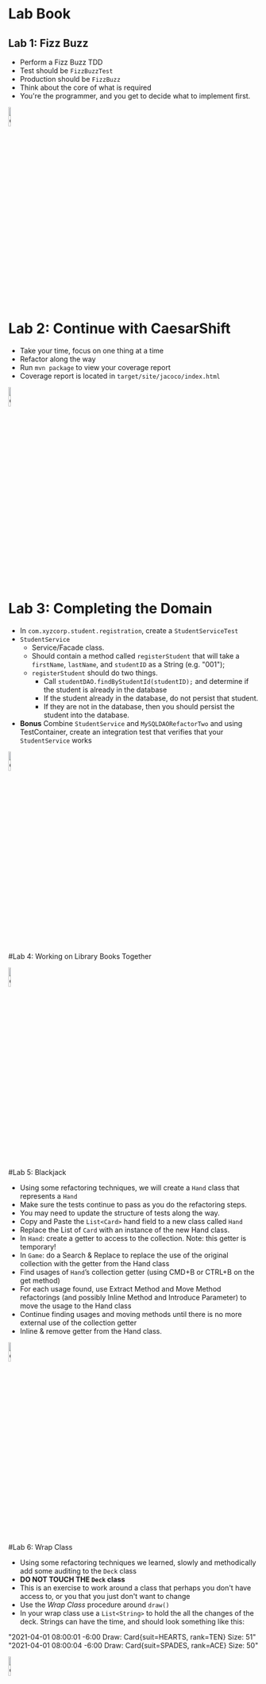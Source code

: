 # Lab Book

## Lab 1: Fizz Buzz

* Perform a Fizz Buzz TDD
* Test should be `FizzBuzzTest`
* Production should be `FizzBuzz`
* Think about the core of what is required
* You're the programmer, and you get to decide what to implement first.

<img src="https://upload.wikimedia.org/wikipedia/commons/thumb/1/1c/Italian_traffic_signs_-_fermarsi_e_dare_precedenza_-_stop.svg/1200px-Italian_traffic_signs_-_fermarsi_e_dare_precedenza_-_stop.svg.png" alt="drawing" width="10%" height="10%"/>

# Lab 2: Continue with CaesarShift

* Take your time, focus on one thing at a time
* Refactor along the way
* Run `mvn package` to view your coverage report
* Coverage report is located in `target/site/jacoco/index.html`

<img src="https://upload.wikimedia.org/wikipedia/commons/thumb/1/1c/Italian_traffic_signs_-_fermarsi_e_dare_precedenza_-_stop.svg/1200px-Italian_traffic_signs_-_fermarsi_e_dare_precedenza_-_stop.svg.png" alt="drawing" width="10%" height="10%"/>

# Lab 3: Completing the Domain

* In `com.xyzcorp.student.registration`, create a `StudentServiceTest`
* `StudentService` 
  * Service/Facade class.
  * Should contain a method called `registerStudent` that will take a `firstName`, `lastName`, and `studentID` as a String (e.g. "001");
  * `registerStudent` should do two things.
     * Call `studentDAO.findByStudentId(studentID);` and determine if the student is already in the database
     * If the student already in the database, do not persist that student.
     * If they are not in the database, then you should persist the student into the database.
* **Bonus** Combine `StudentService` and `MySQLDAORefactorTwo` and using TestContainer, create an integration test that verifies that your `StudentService` works

<img src="https://upload.wikimedia.org/wikipedia/commons/thumb/1/1c/Italian_traffic_signs_-_fermarsi_e_dare_precedenza_-_stop.svg/1200px-Italian_traffic_signs_-_fermarsi_e_dare_precedenza_-_stop.svg.png" alt="drawing" width="10%" height="10%"/>

#Lab 4: Working on Library Books Together

<img src="https://upload.wikimedia.org/wikipedia/commons/thumb/1/1c/Italian_traffic_signs_-_fermarsi_e_dare_precedenza_-_stop.svg/1200px-Italian_traffic_signs_-_fermarsi_e_dare_precedenza_-_stop.svg.png" alt="drawing" width="10%" height="10%"/>


#Lab 5: Blackjack

* Using some refactoring techniques, we will create a `Hand` class that represents a `Hand`
* Make sure the tests continue to pass as you do the refactoring steps.
* You may need to update the structure of tests along the way.
* Copy and Paste the `List<Card>` hand field to a new class called `Hand`
* Replace the List of `Card` with an instance of the new Hand class.
* In `Hand`: create a getter to access to the collection. Note: this getter is temporary!
* In `Game`: do a Search & Replace to replace the use of the original collection with the getter from the Hand class
* Find usages of `Hand`’s collection getter (using CMD+B or CTRL+B on the get method)
* For each usage found, use Extract Method and Move Method refactorings (and possibly Inline Method and Introduce Parameter) to move the usage to the Hand class
* Continue finding usages and moving methods until there is no more external use of the collection getter
* Inline & remove getter from the Hand class.

<img src="https://upload.wikimedia.org/wikipedia/commons/thumb/1/1c/Italian_traffic_signs_-_fermarsi_e_dare_precedenza_-_stop.svg/1200px-Italian_traffic_signs_-_fermarsi_e_dare_precedenza_-_stop.svg.png" alt="drawing" width="10%" height="10%"/>

#Lab 6: Wrap Class

* Using some refactoring techniques we learned, slowly and methodically add some auditing to the `Deck` class
* **DO NOT TOUCH THE `Deck` class**
* This is an exercise to work around a class that perhaps you don't have access to, or you that you just don't want to change
* Use the _Wrap Class_ procedure around `draw()`
* In your wrap class use a `List<String>` to hold the all the changes of the deck. Strings can have the time, and should look something like this:

"2021-04-01 08:00:01 -6:00 Draw: Card{suit=HEARTS, rank=TEN} Size: 51"  
"2021-04-01 08:00:04 -6:00 Draw: Card{suit=SPADES, rank=ACE} Size: 50"

<img src="https://upload.wikimedia.org/wikipedia/commons/thumb/1/1c/Italian_traffic_signs_-_fermarsi_e_dare_precedenza_-_stop.svg/1200px-Italian_traffic_signs_-_fermarsi_e_dare_precedenza_-_stop.svg.png" alt="drawing" width="10%" height="10%"/>


